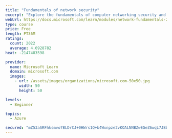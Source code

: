 ```yaml
---
title: "Fundamentals of network security"
excerpt: "Explore the fundamentals of computer networking security and monitoring."
webUrl: https://docs.microsoft.com/learn/modules/network-fundamentals-2/
type: course
price: Free
length: PT36M
ratings:
  count: 2022
  average: 4.6928782
heat: -2147483598

provider:
  name: Microsoft Learn
  domain: microsoft.com
  images:
    - url: /assets/images/organizations/microsoft.com-50x50.jpg
      width: 50
      height: 50

levels:
  - Beginner

topics:
  - Azure

secured: "mZ53aSRFhksmvo7BLDrCJ+0HWrs1Q+b4Wxnpze2vKOALNNBZwEGeZ6wqL7JBbKUmj+dmNUHapV0Ipl2BNj6XEQ7jRjyc9mSpCZ1I2u8NvkS1rLh5fwrpEV5cs2KAnOMT0RnzQU0wabpPVcJ2LNOJmpxd4PFgsKgOnZDvH3M3ngr/wf+ISw4qQy2Bcy95FLBw5gZSo92g8ZPlnNSPJvtVliiWrzTVRHW5sDiw948T4x7e0kSxY/lwabL2dsqfE0QKDYTka/1+8uxNXQ9o1M2+TnxhDiadjRvNCInchxqiCfbX80YJ8bdY8DXnyR/XU8j8tf1SjDvh3hGfrUZY8VUYYry18k+pffDcYtZJRqD03n40KFRn9HqYB4D6T4bKi3m6R6POeuSC6wxt62aru4Ictg7ncE+okAtedyVzq8ZgEfg=;CKDflvbkcquswbbbweAdrA=="
---
```


